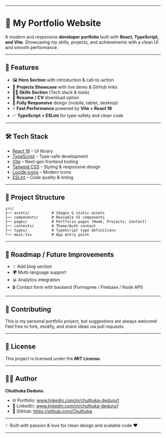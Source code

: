 
---

# 🌟 My Portfolio Website

A modern and responsive **developer portfolio** built with **React, TypeScript, and Vite**.
Showcasing my skills, projects, and achievements with a clean UI and smooth performance.

---

## 🚀 Features

* 🖼️ **Hero Section** with introduction & call-to-action
* 📂 **Projects Showcase** with live demo & GitHub links
* 🧑‍💻 **Skills Section** (Tech stack & tools)
* 📜 **Resume / CV** download option
* 📱 **Fully Responsive** design (mobile, tablet, desktop)
* ⚡ **Fast Performance** powered by **Vite + React 18**
* ✅ **TypeScript + ESLint** for type-safety and clean code

---

## 🛠️ Tech Stack

* [React 18](https://react.dev/) – UI library
* [TypeScript](https://www.typescriptlang.org/) – Type-safe development
* [Vite](https://vitejs.dev/) – Next-gen frontend tooling
* [Tailwind CSS](https://tailwindcss.com/) – Styling & responsive design
* [Lucide Icons](https://lucide.dev/) – Modern icons
* [ESLint](https://eslint.org/) – Code quality & linting

---
## 📂 Project Structure

```
src/
├── assets/          # Images & static assets
├── components/      # Reusable UI components
├── pages/           # Portfolio pages (Home, Projects, Contact)
├── contexts/        # Theme/Auth context
├── types/           # TypeScript type definitions
└── main.tsx         # App entry point
```

---

## 🎯 Roadmap / Future Improvements

* ✨ Add blog section
* 🌍 Multi-language support
* 📊 Analytics integration
* 🔒 Contact form with backend (Formspree / Firebase / Node API)

---

## 🤝 Contributing

This is my personal portfolio project, but suggestions are always welcome!
Feel free to fork, modify, and share ideas via pull requests.

---

## 📜 License

This project is licensed under the **MIT License**.

---

## 👨‍💻 Author

**Chuthuka Dedunu**

* 🌐 Portfolio: www.linkedin.com/in/chuthuka-dedunu1
* 💼 LinkedIn: www.linkedin.com/in/chuthuka-dedunu1
* 🐙 GitHub: https://github.com/Chuthuka

---

✨ Built with passion & love for clean design and scalable code ❤️

---
